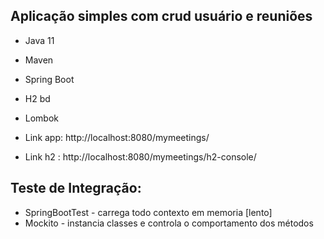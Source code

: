 ## Aplicação simples com crud usuário e reuniões

- Java 11
- Maven
- Spring Boot
- H2 bd
- Lombok

- Link app: http://localhost:8080/mymeetings/
- Link h2 : http://localhost:8080/mymeetings/h2-console/

## Teste de Integração:
- SpringBootTest - carrega todo contexto em memoria [lento]
- Mockito - instancia classes e controla o comportamento dos métodos 
